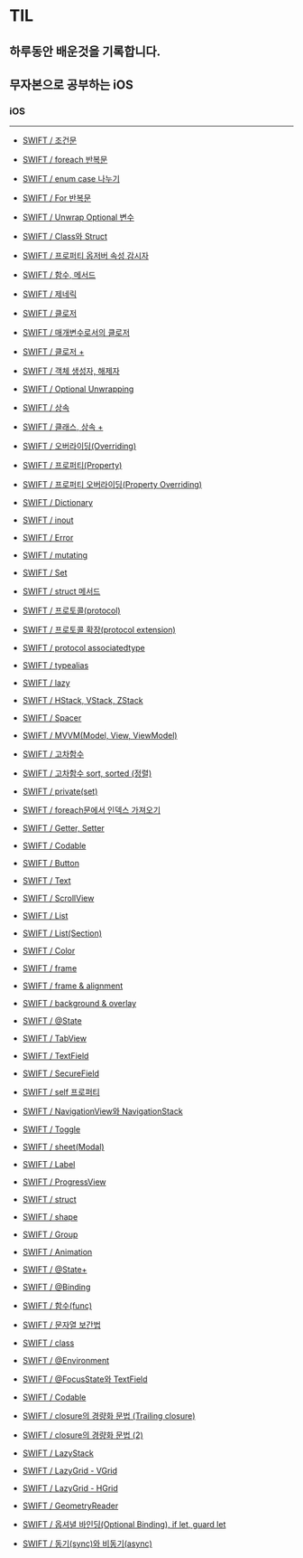 # TIL
## 하루동안 배운것을 기록합니다.
## 무자본으로 공부하는 iOS

### iOS
---
- <a href = "https://github.com/kimkyumbi/TIL/blob/main/iOS/230710-1.md" > SWIFT / 조건문 </a>

- <a href = "https://github.com/kimkyumbi/TIL/blob/main/iOS/230710-2.md" > SWIFT / foreach 반복문 </a>

- <a href = "https://github.com/kimkyumbi/TIL/blob/main/iOS/230710-3.md" > SWIFT / enum case 나누기 </a>

- <a href = "https://github.com/kimkyumbi/TIL/blob/main/iOS/230710-4.md" > SWIFT / For 반복문 </a>

- <a href = "https://github.com/kimkyumbi/TIL/blob/main/iOS/230711-1.md" > SWIFT / Unwrap Optional 변수 </a>

- <a href = "https://github.com/kimkyumbi/TIL/blob/main/iOS/230712-1.md" > SWIFT / Class와 Struct </a>

- <a href = "https://github.com/kimkyumbi/TIL/blob/main/iOS/230712-2.md" > SWIFT / 프로퍼티 옵저버 속성 감시자 </a>

- <a href = "https://github.com/kimkyumbi/TIL/blob/main/iOS/230713-1.md" > SWIFT / 함수, 메서드 </a>

- <a href = "https://github.com/kimkyumbi/TIL/blob/main/iOS/230713-2.md" > SWIFT / 제네릭 </a>

- <a href = "https://github.com/kimkyumbi/TIL/blob/main/iOS/230713-3.md" > SWIFT / 클로저 </a>

- <a href = "https://github.com/kimkyumbi/TIL/blob/main/iOS/230714-1.md" > SWIFT / 매개변수로서의 클로저 </a>

- <a href = "https://github.com/kimkyumbi/TIL/blob/main/iOS/230715-1.md" > SWIFT / 클로저 + </a>

- <a href = "https://github.com/kimkyumbi/TIL/blob/main/iOS/230715-2.md" > SWIFT / 객체 생성자, 해제자 </a>

- <a href = "https://github.com/kimkyumbi/TIL/blob/main/iOS/230715-3.md" > SWIFT / Optional Unwrapping</a>

- <a href = "https://github.com/kimkyumbi/TIL/blob/main/iOS/230716-1.md" > SWIFT / 상속 </a>

- <a href = "https://github.com/kimkyumbi/TIL/blob/main/iOS/230716-2.md" > SWIFT / 클래스, 상속 + </a>

- <a href = "https://github.com/kimkyumbi/TIL/blob/main/iOS/230716-3.md" > SWIFT / 오버라이딩(Overriding) </a> 

- <a href = "https://github.com/kimkyumbi/TIL/blob/main/iOS/230717-1.md" > SWIFT / 프로퍼티(Property) </a> 

- <a href = "https://github.com/kimkyumbi/TIL/blob/main/iOS/230717-2.md" > SWIFT / 프로퍼티 오버라이딩(Property Overriding) </a> 

- <a href = "https://github.com/kimkyumbi/TIL/blob/main/iOS/230717-3.md" > SWIFT / Dictionary </a> 

- <a href = "https://github.com/kimkyumbi/TIL/blob/main/iOS/230717-4.md" > SWIFT / inout </a> 

- <a href = "https://github.com/kimkyumbi/TIL/blob/main/iOS/230717-5.md" > SWIFT / Error </a> 

- <a href = "https://github.com/kimkyumbi/TIL/blob/main/iOS/230717-6.md" > SWIFT / mutating </a> 

- <a href = "https://github.com/kimkyumbi/TIL/blob/main/iOS/230717-7.md" > SWIFT / Set </a> 

- <a href = "https://github.com/kimkyumbi/TIL/blob/main/iOS/230718-1.md" > SWIFT / struct 메서드 </a> 

- <a href = "https://github.com/kimkyumbi/TIL/blob/main/iOS/230719-1.md" > SWIFT / 프로토콜(protocol) </a> 

- <a href = "https://github.com/kimkyumbi/TIL/blob/main/iOS/230720-1.md" > SWIFT / 프로토콜 확장(protocol extension) </a> 

- <a href = "https://github.com/kimkyumbi/TIL/blob/main/iOS/230721-1.md" > SWIFT / protocol associatedtype </a> 

- <a href = "https://github.com/kimkyumbi/TIL/blob/main/iOS/230722-1.md" > SWIFT / typealias </a> 

- <a href = "https://github.com/kimkyumbi/TIL/blob/main/iOS/230724-1.md" > SWIFT / lazy </a> 

- <a href = "https://github.com/kimkyumbi/TIL/blob/main/iOS/230725-1.md" > SWIFT / HStack, VStack, ZStack </a> 

- <a href = "https://github.com/kimkyumbi/TIL/blob/main/iOS/230726-1.md" > SWIFT / Spacer </a> 

- <a href = "https://github.com/kimkyumbi/TIL/blob/main/iOS/230727-1.md" > SWIFT / MVVM(Model, View, ViewModel) </a> 

- <a href = "https://github.com/kimkyumbi/TIL/blob/main/iOS/230728-1.md" > SWIFT / 고차함수 </a> 

- <a href = "https://github.com/kimkyumbi/TIL/blob/main/iOS/230729-1.md" > SWIFT / 고차함수 sort, sorted (정렬) </a> 

- <a href = "https://github.com/kimkyumbi/TIL/blob/main/iOS/230730-1.md" > SWIFT / private(set) </a> 

- <a href = "https://github.com/kimkyumbi/TIL/blob/main/iOS/230731-1.md" > SWIFT / foreach문에서 인덱스 가져오기 </a> 

- <a href = "https://github.com/kimkyumbi/TIL/blob/main/iOS/230801-1.md" > SWIFT / Getter, Setter </a> 

- <a href = "https://github.com/kimkyumbi/TIL/blob/main/iOS/230802-1.md" > SWIFT / Codable </a> 

- <a href = "https://github.com/kimkyumbi/TIL/blob/main/iOS/230803-1.md" > SWIFT / Button </a> 

- <a href = "https://github.com/kimkyumbi/TIL/blob/main/iOS/230803-2.md" > SWIFT / Text </a> 

- <a href = "https://github.com/kimkyumbi/TIL/blob/main/iOS/230804-1.md" > SWIFT / ScrollView </a> 

- <a href = "https://github.com/kimkyumbi/TIL/blob/main/iOS/230805-1.md" > SWIFT / List </a> 

- <a href = "https://github.com/kimkyumbi/TIL/blob/main/iOS/230807-1.md" > SWIFT / List(Section) </a> 

- <a href = "https://github.com/kimkyumbi/TIL/blob/main/iOS/230808-1.md" > SWIFT / Color </a> 

- <a href = "https://github.com/kimkyumbi/TIL/blob/main/iOS/230809-1.md" > SWIFT / frame </a> 

- <a href = "https://github.com/kimkyumbi/TIL/blob/main/iOS/230810-1.md" > SWIFT / frame & alignment </a> 

- <a href = "https://github.com/kimkyumbi/TIL/blob/main/iOS/230811-1.md" > SWIFT / background & overlay </a> 

- <a href = "https://github.com/kimkyumbi/TIL/blob/main/iOS/230812-1.md" > SWIFT / @State </a> 

- <a href = "https://github.com/kimkyumbi/TIL/blob/main/iOS/230813-1.md" > SWIFT / TabView </a> 

- <a href = "https://github.com/kimkyumbi/TIL/blob/main/iOS/230814-1.md" > SWIFT / TextField </a> 

- <a href = "https://github.com/kimkyumbi/TIL/blob/main/iOS/230815-1.md" > SWIFT / SecureField </a> 

- <a href = "https://github.com/kimkyumbi/TIL/blob/main/iOS/230816-1.md" > SWIFT / self 프로퍼티 </a> 

- <a href = "https://github.com/kimkyumbi/TIL/blob/main/iOS/230817-1.md" > SWIFT / NavigationView와 NavigationStack </a> 

- <a href = "https://github.com/kimkyumbi/TIL/blob/main/iOS/230818-1.md" > SWIFT / Toggle </a> 

- <a href = "https://github.com/kimkyumbi/TIL/blob/main/iOS/230821-1.md" > SWIFT / sheet(Modal) </a> 

- <a href = "https://github.com/kimkyumbi/TIL/blob/main/iOS/230822-1.md" > SWIFT / Label </a> 

- <a href = "https://github.com/kimkyumbi/TIL/blob/main/iOS/230822-2.md" > SWIFT / ProgressView </a> 

- <a href = "https://github.com/kimkyumbi/TIL/blob/main/iOS/230822-3.md" > SWIFT / struct </a> 

- <a href = "https://github.com/kimkyumbi/TIL/blob/main/iOS/230824-1.md" > SWIFT / shape </a> 

- <a href = "https://github.com/kimkyumbi/TIL/blob/main/iOS/230825-1.md" > SWIFT / Group </a> 

- <a href = "https://github.com/kimkyumbi/TIL/blob/main/iOS/230827-1.md" > SWIFT / Animation </a> 

- <a href = "https://github.com/kimkyumbi/TIL/blob/main/iOS/230828-1.md" > SWIFT / @State+ </a> 

- <a href = "https://github.com/kimkyumbi/TIL/blob/main/iOS/230829-1.md" > SWIFT / @Binding </a> 

- <a href = "https://github.com/kimkyumbi/TIL/blob/main/iOS/230830-1.md" > SWIFT / 함수(func) </a> 

- <a href = "https://github.com/kimkyumbi/TIL/blob/main/iOS/230830-2.md" > SWIFT / 문자열 보간법 </a> 

- <a href = "https://github.com/kimkyumbi/TIL/blob/main/iOS/230902-1.md" > SWIFT / class </a> 

- <a href = "https://github.com/kimkyumbi/TIL/blob/main/iOS/230903-1.md" > SWIFT / @Environment </a> 

- <a href = "https://github.com/kimkyumbi/TIL/blob/main/iOS/230904-1.md" > SWIFT / @FocusState와 TextField </a> 

- <a href = "https://github.com/kimkyumbi/TIL/blob/main/iOS/230905-1.md" > SWIFT / Codable </a> 

- <a href = "https://github.com/kimkyumbi/TIL/blob/main/iOS/230906-1.md" > SWIFT / closure의 경량화 문법 (Trailing closure) </a> 

- <a href = "https://github.com/kimkyumbi/TIL/blob/main/iOS/230907-1.md" > SWIFT / closure의 경량화 문법 (2) </a> 

- <a href = "https://github.com/kimkyumbi/TIL/blob/main/iOS/230908-1.md" > SWIFT / LazyStack </a> 

- <a href = "https://github.com/kimkyumbi/TIL/blob/main/iOS/230909-1.md" > SWIFT / LazyGrid - VGrid </a> 

- <a href = "https://github.com/kimkyumbi/TIL/blob/main/iOS/230910-1.md" > SWIFT / LazyGrid - HGrid </a> 

- <a href = "https://github.com/kimkyumbi/TIL/blob/main/iOS/230911-1.md" > SWIFT / GeometryReader </a> 

- <a href = "https://github.com/kimkyumbi/TIL/blob/main/iOS/230912-1.md" > SWIFT / 옵셔녈 바인딩(Optional Binding), if let, guard let </a> 

- <a href = "https://github.com/kimkyumbi/TIL/blob/main/iOS/230913-1.md" > SWIFT / 동기(sync)와 비동기(async) </a> 
